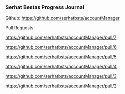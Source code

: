 ### Serhat Bestas Progress Journal

Github: https://github.com/serhatbsts/accountManager

Pull Requests:

https://github.com/serhatbsts/accountManager/pull/7

https://github.com/serhatbsts/accountManager/pull/6

https://github.com/serhatbsts/accountManager/pull/5

https://github.com/serhatbsts/accountManager/pull/4

https://github.com/serhatbsts/accountManager/pull/3

https://github.com/serhatbsts/accountManager/pull/2
